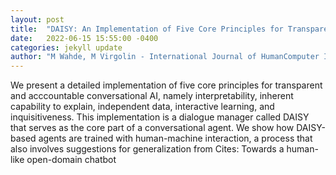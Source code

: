 ```yaml
---
layout: post
title:  "DAISY: An Implementation of Five Core Principles for Transparent and Accountable Conversational AI"
date:   2022-06-15 15:55:00 -0400
categories: jekyll update
author: "M Wahde, M Virgolin - International Journal of HumanComputer Interaction, 2022"
---
```

We present a detailed implementation of five core principles for transparent and acccountable conversational AI, namely interpretability, inherent capability to explain, independent data, interactive learning, and inquisitiveness. This implementation is a dialogue manager called DAISY that serves as the core part of a conversational agent. We show how DAISY-based agents are trained with human-machine interaction, a process that also involves suggestions for generalization from  Cites: Towards a human-like open-domain chatbot